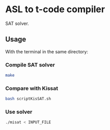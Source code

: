 # ASL to t-code compiler
SAT solver.

## Usage
With the terminal in the same directory:

### Compile SAT solver
```bash
make
```

### Compare with Kissat
```bash
bash scriptKisSAT.sh
```

### Use solver
```bash
./misat < INPUT_FILE
```

